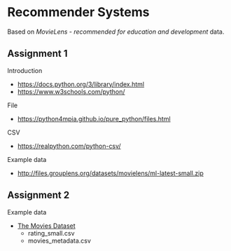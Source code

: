 # Recommender Systems

Based on *MovieLens - recommended for education and development* data.

## Assignment 1

Introduction
* https://docs.python.org/3/library/index.html
* https://www.w3schools.com/python/

File
* https://python4mpia.github.io/pure_python/files.html

CSV
* https://realpython.com/python-csv/

Example data
* http://files.grouplens.org/datasets/movielens/ml-latest-small.zip

## Assignment 2

Example data
* [The Movies Dataset](https://www.kaggle.com/rounakbanik/the-movies-dataset)
    * rating_small.csv
    * movies_metadata.csv

